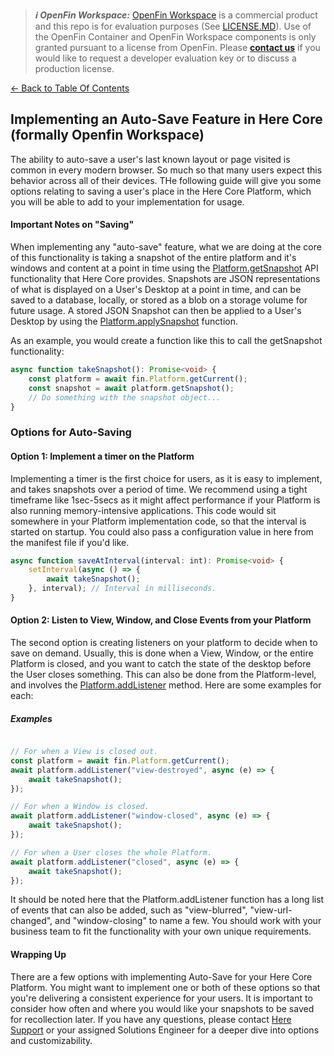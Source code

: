 > **_:information_source: OpenFin Workspace:_** [OpenFin Workspace](https://www.openfin.co/workspace/) is a commercial product and this repo is for evaluation purposes (See [LICENSE.MD](../../../LICENSE.MD)). Use of the OpenFin Container and OpenFin Workspace components is only granted pursuant to a license from OpenFin. Please [**contact us**](https://www.openfin.co/workspace/poc/) if you would like to request a developer evaluation key or to discuss a production license.

[<- Back to Table Of Contents](../README.md)

## Implementing an Auto-Save Feature in Here Core (formally Openfin Workspace)

The ability to auto-save a user's last known layout or page visited is common in every modern browser.  So much so that many users expect this behavior across all of their devices.  THe following guide will give you some options relating to saving a user's place in the Here Core Platform, which you will be able to add to your implementation for usage.

#### Important Notes on "Saving"

When implementing any "auto-save" feature, what we are doing at the core of this functionality is taking a snapshot of the entire platform and it's windows and content at a point in time using the [Platform.getSnapshot](https://developer.openfin.co/docs/javascript/stable/classes/OpenFin.Platform.html#getSnapshot) API functionality that Here Core provides.  Snapshots are JSON representations of what is displayed on a User's Desktop at a point in time, and can be saved to a database, locally, or stored as a blob on a storage volume for future usage.   A stored JSON Snapshot can then be applied to a User's Desktop by using the [Platform.applySnapshot](https://developer.openfin.co/docs/javascript/stable/classes/OpenFin.Platform.html#applySnapshot) function.

As an example, you would create a function like this to call the getSnapshot functionality:

```typescript
async function takeSnapshot(): Promise<void> {
    const platform = await fin.Platform.getCurrent();
    const snapshot = await platform.getSnapshot();
    // Do something with the snapshot object...
}
```

### Options for Auto-Saving

#### Option 1: Implement a timer on the Platform

Implementing a timer is the first choice for users, as it is easy to implement, and takes snapshots over a period of time.  We recommend using a tight timeframe like 1sec-5secs as it might affect performance if your Platform is also running memory-intensive applications.  This code would sit somewhere in your Platform implementation code, so that the interval is started on startup.  You could also pass a configuration value in here from the manifest file if you'd like.

```typescript
async function saveAtInterval(interval: int): Promise<void> {
    setInterval(async () => {
        await takeSnapshot();
    }, interval); // Interval in milliseconds. 
}
```

#### Option 2: Listen to View, Window, and Close Events from your Platform

The second option is creating listeners on your platform to decide when to save on demand.  Usually, this is done when a View, Window, or the entire Platform is closed, and you want to catch the state of the desktop before the User closes something. This can also be done from the Platform-level, and involves the [Platform.addListener](https://developer.openfin.co/docs/javascript/stable/classes/OpenFin.Platform.html#addListener) method.  Here are some examples for each:

##### Examples

```typescript

// For when a View is closed out.
const platform = await fin.Platform.getCurrent();
await platform.addListener("view-destroyed", async (e) => {
    await takeSnapshot();
});

// For when a Window is closed.
await platform.addListener("window-closed", async (e) => {
    await takeSnapshot();
});

// For when a User closes the whole Platform.
await platform.addListener("closed", async (e) => {
    await takeSnapshot();
});
```

It should be noted here that the Platform.addListener function has a long list of events that can also be added, such as "view-blurred", "view-url-changed", and "window-closing" to name a few. You should work with your business team to fit the functionality with your own unique requirements.

#### Wrapping Up

There are a few options with implementing Auto-Save for your Here Core Platform.  You might want to implement one or both of these options so that you're delivering a consistent experience for your users. It is important to consider how often and where you would like your snapshots to be saved for recollection later. If you have any questions, please contact [Here Support](mailto:support@here.io) or your assigned Solutions Engineer for a deeper dive into options and customizability.

